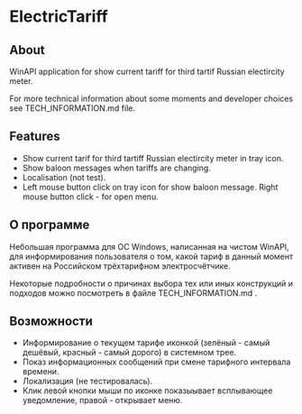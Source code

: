 # ElectricTariff

## About

WinAPI application for show current tariff for third tartif Russian electircity meter.

For more technical information about some moments and developer choices see TECH_INFORMATION.md file.

## Features

-  Show current tarif for third tartiff Russian electircity meter in tray icon.
-  Show baloon messages when tariffs are changing.
-  Localisation (not test).
-  Left mouse button click on tray icon for show baloon message. Right mouse button click - for open menu.

## О программе

Небольшая программа для ОС Windows, написанная на чистом WinAPI, для информирования пользователя о том, какой тариф в данный момент активен на Российском трёхтарифном электросчётчике.

Некоторые подробности о причинах выбора тех или иных конструкций и подходов можно посмотреть в файле TECH_INFORMATION.md .

## Возможности

-  Информирование о текущем тарифе иконкой (зелёный - самый дешёвый, красный - самый дорого) в системном трее.
-  Показ информационных сообщений при смене тарифного интервала времени.
-  Локализация (не тестировалась).
-  Клик левой кнопки мыши по иконке показыывает всплывающее уведомление, правой - открывает меню.
